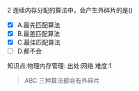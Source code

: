 2
连续内存分配的算法中，会产生外碎片的是()
- [x] A.最先匹配算法
- [x] B.最差匹配算法
- [x] C.最佳匹配算法
- [ ] D.都不会

知识点:物理内存管理:
出处:网络
难度:1
> ABC 三种算法都会有外碎片
